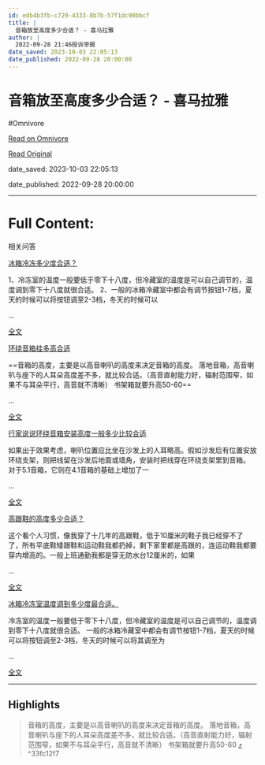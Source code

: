 ```yaml
---
id: edb4b3fb-c729-4333-8b7b-57f1dc90bbcf
title: |
  音箱放至高度多少合适？ - 喜马拉雅
author: |
  2022-09-28 21:46投诉举报
date_saved: 2023-10-03 22:05:13
date_published: 2022-09-28 20:00:00
---
```


# 音箱放至高度多少合适？ - 喜马拉雅
#Omnivore

[Read on Omnivore](https://omnivore.app/me/-18af86e9d1b)

[Read Original](https://www.ximalaya.com/ask/q3677804?source=m_jump)

date_saved: 2023-10-03 22:05:13

date_published: 2022-09-28 20:00:00

--- 

# Full Content: 

相关问答

[冰箱冷冻多少度合适？](https://www.ximalaya.com/ask/q7365976)

1、冷冻室的温度一般要低于零下十八度，但冷藏室的温度是可以自己调节的，温度调到零下十八度就很合适。 2、一般的冰箱冷藏室中都会有调节按钮1-7档，夏天的时候可以将按钮调至2-3档，冬天的时候可以

...

[全文](https://www.ximalaya.com/ask/q7365976)

[环绕音箱挂多高合适](https://www.ximalaya.com/ask/q3784365)

==音箱的高度，主要是以高音喇叭的高度来决定音箱的高度。 落地音箱，高音喇叭与座下的人耳朵高度差不多，就比较合适。（高音直射能力好，辐射范围窄，如果不与耳朵平行，高音就不清晰）  书架箱就要升高50-60==

...

[全文](https://www.ximalaya.com/ask/q3784365)

[行家说说环绕音箱安装高度一般多少比较合适](https://www.ximalaya.com/ask/q3784362)

 如果出于效果考虑，喇叭位置应比坐在沙发上的人耳略高。假如沙发后有位置安放环绕支架，则把线留在沙发后地面或墙角，安装时把线穿在环绕支架里到音箱。 对于5.1音箱，它则在4.1音箱的基础上增加了一

...

[全文](https://www.ximalaya.com/ask/q3784362)

[高跟鞋的高度多少合适？](https://www.ximalaya.com/ask/q2482980)

 这个看个人习惯，像我穿了十几年的高跟鞋，低于10厘米的鞋子我已经穿不了了，所有平底鞋矮跟鞋和运动鞋我都扔掉，剩下家里都是高跟的，连运动鞋我都要穿内增高的。一般上班通勤我都是穿无防水台12厘米的，如果

...

[全文](https://www.ximalaya.com/ask/q2482980)

[冰箱冷冻室温度调到多少度最合适。](https://www.ximalaya.com/ask/q7351421)

 冷冻室的温度一般要低于零下十八度，但冷藏室的温度是可以自己调节的，温度调到零下十八度就很合适。 一般的冰箱冷藏室中都会有调节按钮1-7档，夏天的时候可以将按钮调至2-3档，冬天的时候可以将其调至为

...

[全文](https://www.ximalaya.com/ask/q7351421)

---

## Highlights

> 音箱的高度，主要是以高音喇叭的高度来决定音箱的高度。 落地音箱，高音喇叭与座下的人耳朵高度差不多，就比较合适。（高音直射能力好，辐射范围窄，如果不与耳朵平行，高音就不清晰） 书架箱就要升高50-60 [⤴️](https://omnivore.app/me/-18af86e9d1b#33fc12f7-a0d4-48dd-a744-b2b80e87b84d)  ^33fc12f7

